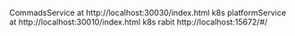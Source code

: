 CommadsService at http://localhost:30030/index.html k8s
platformService at http://localhost:30010/index.html k8s
rabit http://localhost:15672/#/

